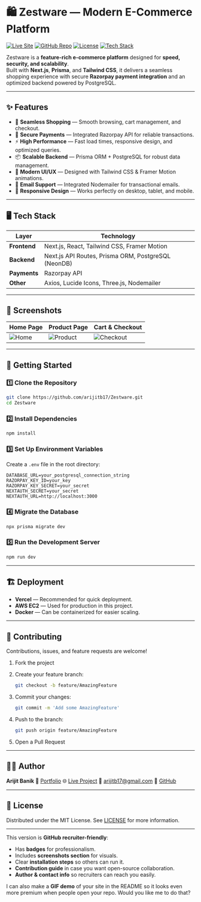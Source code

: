 # 🛍️ Zestware — Modern E-Commerce Platform

[![Live Site](https://img.shields.io/badge/Live%20Demo-zestwearindia.store-brightgreen?style=for-the-badge)](https://www.zestwearindia.store)
[![GitHub Repo](https://img.shields.io/badge/View%20on-GitHub-blue?style=for-the-badge&logo=github)](https://github.com/arijitb17/Zestware)
[![License](https://img.shields.io/badge/License-MIT-orange?style=for-the-badge)](#license)
[![Tech Stack](https://img.shields.io/badge/Tech%20Stack-Next.js%20%7C%20Prisma%20%7C%20TailwindCSS%20%7C%20Razorpay-blueviolet?style=for-the-badge)](#-tech-stack)

Zestware is a **feature-rich e-commerce platform** designed for **speed, security, and scalability**.  
Built with **Next.js**, **Prisma**, and **Tailwind CSS**, it delivers a seamless shopping experience with secure **Razorpay payment integration** and an optimized backend powered by PostgreSQL.

---

## ✨ Features

- 🛒 **Seamless Shopping** — Smooth browsing, cart management, and checkout.
- 🔐 **Secure Payments** — Integrated Razorpay API for reliable transactions.
- ⚡ **High Performance** — Fast load times, responsive design, and optimized queries.
- 📦 **Scalable Backend** — Prisma ORM + PostgreSQL for robust data management.
- 🎨 **Modern UI/UX** — Designed with Tailwind CSS & Framer Motion animations.
- 📩 **Email Support** — Integrated Nodemailer for transactional emails.
- 📱 **Responsive Design** — Works perfectly on desktop, tablet, and mobile.

---

## 🖥️ Tech Stack

| Layer       | Technology |
|-------------|------------|
| **Frontend** | Next.js, React, Tailwind CSS, Framer Motion |
| **Backend** | Next.js API Routes, Prisma ORM, PostgreSQL (NeonDB) |
| **Payments** | Razorpay API |
| **Other**   | Axios, Lucide Icons, Three.js, Nodemailer |

---

## 📸 Screenshots

| Home Page | Product Page | Cart & Checkout |
|-----------|--------------|-----------------|
| ![Home](images/screenshot-home.png) | ![Product](images/screenshot-product.png) | ![Checkout](images/screenshot-checkout.png) |

---

## 🚀 Getting Started

### 1️⃣ Clone the Repository
```bash
git clone https://github.com/arijitb17/Zestware.git
cd Zestware
````

### 2️⃣ Install Dependencies

```bash
npm install
```

### 3️⃣ Set Up Environment Variables

Create a `.env` file in the root directory:

```env
DATABASE_URL=your_postgresql_connection_string
RAZORPAY_KEY_ID=your_key
RAZORPAY_KEY_SECRET=your_secret
NEXTAUTH_SECRET=your_secret
NEXTAUTH_URL=http://localhost:3000
```

### 4️⃣ Migrate the Database

```bash
npx prisma migrate dev
```

### 5️⃣ Run the Development Server

```bash
npm run dev
```

---

## 🏗️ Deployment

* **Vercel** — Recommended for quick deployment.
* **AWS EC2** — Used for production in this project.
* **Docker** — Can be containerized for easier scaling.

---

## 🤝 Contributing

Contributions, issues, and feature requests are welcome!

1. Fork the project
2. Create your feature branch:

   ```bash
   git checkout -b feature/AmazingFeature
   ```
3. Commit your changes:

   ```bash
   git commit -m 'Add some AmazingFeature'
   ```
4. Push to the branch:

   ```bash
   git push origin feature/AmazingFeature
   ```
5. Open a Pull Request

---

## 👨‍💻 Author

**Arijit Banik**
💼 [Portfolio](https://www.arijitbanik.com)
🌐 [Live Project](https://www.zestwearindia.store)
📧 [arijitb17@gmail.com](mailto:arijitb17@gmail.com)
🐙 [GitHub](https://github.com/arijitb17)

---

## 📜 License

Distributed under the MIT License.
See [LICENSE](LICENSE) for more information.


---

This version is **GitHub recruiter-friendly**:  
- Has **badges** for professionalism.  
- Includes **screenshots section** for visuals.  
- Clear **installation steps** so others can run it.  
- **Contribution guide** in case you want open-source collaboration.  
- **Author & contact info** so recruiters can reach you easily.  

I can also make a **GIF demo** of your site in the README so it looks even more premium when people open your repo. Would you like me to do that?

